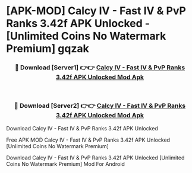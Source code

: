 # [APK-MOD] Calcy IV - Fast IV & PvP Ranks 3.42f APK Unlocked - [Unlimited Coins No Watermark Premium] gqzak



<div align="center">
<h3>🔴 Download [Server1] 👉👉 <a href="https://momento.my/?title=Calcy_IV_-_Fast_IV_&_PvP_Ranks_3.42f_APK_Unlocked">Calcy IV - Fast IV & PvP Ranks 3.42f APK Unlocked Mod Apk</a></h3><br>

<h3>🔴 Download [Server2] 👉👉 <a href="https://momento.my/?title=Calcy_IV_-_Fast_IV_&_PvP_Ranks_3.42f_APK_Unlocked">Calcy IV - Fast IV & PvP Ranks 3.42f APK Unlocked Mod Apk</a></h3>
</div>



Download Calcy IV - Fast IV & PvP Ranks 3.42f APK Unlocked 

Free APK MOD Calcy IV - Fast IV & PvP Ranks 3.42f APK Unlocked [Unlimited Coins No Watermark Premium]

Download Calcy IV - Fast IV & PvP Ranks 3.42f APK Unlocked [Unlimited Coins No Watermark Premium] Mod For Android
